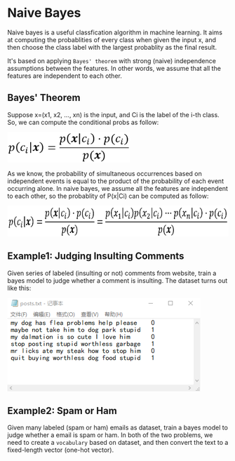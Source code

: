 # Naive Bayes
Naive bayes is a useful classfication algorithm in machine learning. It aims at computing the probablities of every class when given the input x, and then choose the class label with the largest probablity as the final result. 

It's based on applying `Bayes' theorem` with strong (naive) independence assumptions between the features. In other words, we assume that all the features are independent to each other.

## Bayes' Theorem

Suppose x=(x1, x2, ..., xn) is the input, and Ci is the label of the i-th class. So, we can compute the conditional probs as follow:

 <img width='280' height='69' src="https://github.com/Kobeyond/Codes-for-Machine-Learning/blob/master/Naive%20Bayes/data/bayes.png"/>

As we know, the probability of simultaneous occurrences based on independent events is equal to the product of the probability of each event occurring alone. In naive bayes, we assume all the features are independent to each other, so the probablity of P(x|Ci) can be computed as follow:

 <img width='700' height='70' src="https://github.com/Kobeyond/Codes-for-Machine-Learning/blob/master/Naive%20Bayes/data/bayes2.png"/>

## Example1: Judging Insulting Comments

Given series of labeled (insulting or not) comments from website, train a bayes model to judge whether a comment is insulting. The dataset turns out like this:

 <img width='440' height='213' src="https://github.com/Kobeyond/Codes-for-Machine-Learning/blob/master/Naive%20Bayes/data/posts.png"/>


## Example2: Spam or Ham

Given many labeled (spam or ham) emails as dataset, train a bayes model to judge whether a email is spam or ham. In both of the two problems, we need to create a `vocabulary` based on dataset, and then convert the text to a fixed-length vector (one-hot vector).

